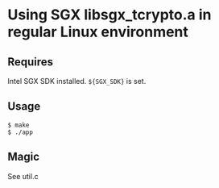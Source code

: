 # Using SGX libsgx_tcrypto.a in regular Linux environment

## Requires

Intel SGX SDK installed. `${SGX_SDK}` is set.

## Usage

```
$ make
$ ./app
```

## Magic

See util.c
